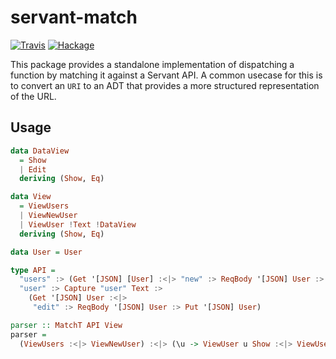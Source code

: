 # servant-match

[![Travis](https://img.shields.io/travis/cocreature/servant-match.svg)](https://travis-ci.org/cocreature/servant-match)
[![Hackage](https://img.shields.io/hackage/v/servant-match.svg)](https://hackage.haskell.org/package/servant-match)

This package provides a standalone implementation of dispatching a
function by matching it against a Servant API. A common usecase for
this is to convert an `URI` to an ADT that provides a more structured
representation of the URL.

## Usage

```haskell
data DataView
  = Show
  | Edit
  deriving (Show, Eq)

data View
  = ViewUsers
  | ViewNewUser
  | ViewUser !Text !DataView
  deriving (Show, Eq)

data User = User

type API =
  "users" :> (Get '[JSON] [User] :<|> "new" :> ReqBody '[JSON] User :> Post '[JSON] User) :<|>
  "user" :> Capture "user" Text :>
    (Get '[JSON] User :<|>
     "edit" :> ReqBody '[JSON] User :> Put '[JSON] User)

parser :: MatchT API View
parser =
  (ViewUsers :<|> ViewNewUser) :<|> (\u -> ViewUser u Show :<|> ViewUser u Edit)
```

